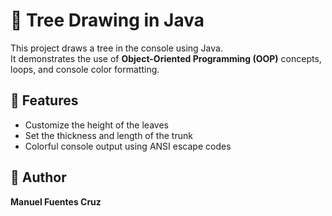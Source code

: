 # 🌳 Tree Drawing in Java

This project draws a tree in the console using Java.  
It demonstrates the use of **Object-Oriented Programming (OOP)** concepts, loops, and console color formatting.

## 🎨 Features
- Customize the height of the leaves
- Set the thickness and length of the trunk
- Colorful console output using ANSI escape codes

## 🧠 Author
**Manuel Fuentes Cruz**

